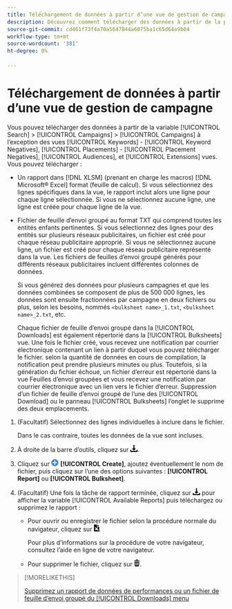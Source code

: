 ```yaml
---
title: Téléchargement de données à partir d’une vue de gestion de campagne
description: Découvrez comment télécharger des données à partir de la plupart des vues de gestion de campagne.
source-git-commit: cd461f73f4a70a5647844a6075ba1c65d64a9b04
workflow-type: tm+mt
source-wordcount: '381'
ht-degree: 0%

---
```


# Téléchargement de données à partir d’une vue de gestion de campagne

Vous pouvez télécharger des données à partir de la variable [!UICONTROL Search] > [!UICONTROL Campaigns] > [!UICONTROL Campaigns] à l’exception des vues [!UICONTROL Keywords] - [!UICONTROL Keyword Negatives], [!UICONTROL Placements] - [!UICONTROL Placement Negatives], [!UICONTROL Audiences], et [!UICONTROL Extensions] vues. Vous pouvez télécharger :

* Un rapport dans [!DNL XLSM] (prenant en charge les macros) [!DNL Microsoft® Excel] format (feuille de calcul). Si vous sélectionnez des lignes spécifiques dans la vue, le rapport inclut alors une ligne pour chaque ligne sélectionnée. Si vous ne sélectionnez aucune ligne, une ligne est créée pour chaque ligne de la vue.

* Fichier de feuille d’envoi groupé au format TXT qui comprend toutes les entités enfants pertinentes. Si vous sélectionnez des lignes pour des entités sur plusieurs réseaux publicitaires, un fichier est créé pour chaque réseau publicitaire approprié. Si vous ne sélectionnez aucune ligne, un fichier est créé pour chaque réseau publicitaire représenté dans la vue. Les fichiers de feuilles d’envoi groupé générés pour différents réseaux publicitaires incluent différentes colonnes de données.

   Si vous générez des données pour plusieurs campagnes et que les données combinées se composent de plus de 500 000 lignes, les données sont ensuite fractionnées par campagne en deux fichiers ou plus, selon les besoins, nommés `<bulksheet name>_1.txt`, `<bulksheet name>_2.txt`, etc.

   Chaque fichier de feuille d’envoi groupé dans la [!UICONTROL Downloads] est également répertorié dans la [!UICONTROL Bulksheets] vue. Une fois le fichier créé, vous recevez une notification par courrier électronique contenant un lien à partir duquel vous pouvez télécharger le fichier. selon la quantité de données en cours de compilation, la notification peut prendre plusieurs minutes ou plus. Toutefois, si la génération du fichier échoue, un fichier d’erreur est répertorié dans la vue Feuilles d’envoi groupées et vous recevez une notification par courrier électronique avec un lien vers le fichier d’erreur. Suppression d’un fichier de feuille d’envoi groupé de l’une des [!UICONTROL Download] ou le panneau [!UICONTROL Bulksheets] l’onglet le supprime des deux emplacements.

1. (Facultatif) Sélectionnez des lignes individuelles à inclure dans le fichier.

   Dans le cas contraire, toutes les données de la vue sont incluses.

1. À droite de la barre d’outils, cliquez sur ![Téléchargement du rapport](/help/search-social-commerce/assets/download.png "Téléchargement du rapport").

1. Cliquez sur ![Créer](/help/search-social-commerce/assets/add.png "Créer") **[!UICONTROL Create]**, ajoutez éventuellement le nom de fichier, puis cliquez sur l’une des options suivantes : **[!UICONTROL Report]** ou **[!UICONTROL Bulksheet]**.

1. (Facultatif) Une fois la tâche de rapport terminée, cliquez sur ![Téléchargement du rapport](/help/search-social-commerce/assets/download.png "Téléchargement du rapport") pour afficher la variable [!UICONTROL Available Reports] puis téléchargez ou supprimez le rapport :

   * Pour ouvrir ou enregistrer le fichier selon la procédure normale du navigateur, cliquez sur ![Télécharger la feuille de calcul](/help/search-social-commerce/assets/download-spreadsheet.png "Télécharger la feuille de calcul").

      Pour plus d’informations sur la procédure de votre navigateur, consultez l’aide en ligne de votre navigateur.

   * Pour supprimer le fichier, cliquez sur ![Supprimer](/help/search-social-commerce/assets/delete.png "Supprimer").

>[!MORELIKETHIS]
>
>[Supprimez un rapport de données de performances ou un fichier de feuille d’envoi groupé du [!UICONTROL Downloads] menu](/help/search-social-commerce/common-tasks/navigation-editing-selection/download-delete-data.md)
